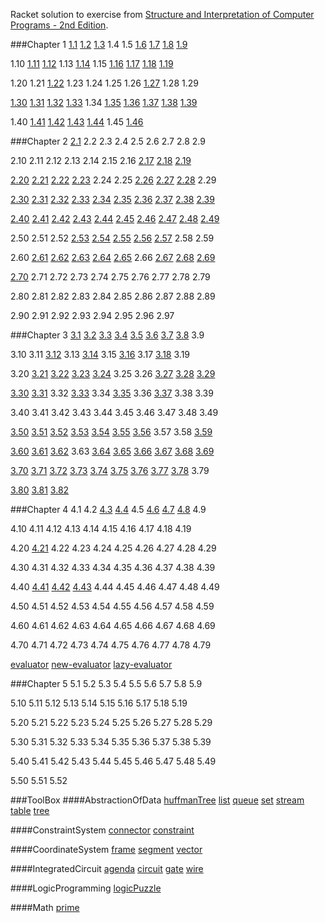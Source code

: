 
Racket solution to exercise from [Structure and Interpretation of Computer Programs - 2nd Edition](https://www.mitpress.mit.edu/sicp/).

###Chapter 1
[1.1](https://github.com/xRahn/SICP-solution-in-Racket/blob/master/chap-1/1-1.rkt) [1.2](https://github.com/xRahn/SICP-solution-in-Racket/blob/master/chap-1/1-2.rkt) [1.3](https://github.com/xRahn/SICP-solution-in-Racket/blob/master/chap-1/1-3.rkt) 1.4 1.5 [1.6](https://github.com/xRahn/SICP-solution-in-Racket/blob/master/chap-1/1-6.rkt) [1.7](https://github.com/xRahn/SICP-solution-in-Racket/blob/master/chap-1/1-7.rkt) [1.8](https://github.com/xRahn/SICP-solution-in-Racket/blob/master/chap-1/1-8.rkt) [1.9](https://github.com/xRahn/SICP-solution-in-Racket/blob/master/chap-1/1-9.rkt)

1.10 [1.11](https://github.com/xRahn/SICP-solution-in-Racket/blob/master/chap-1/1-11.rkt) [1.12](https://github.com/xRahn/SICP-solution-in-Racket/blob/master/chap-1/1-12.rkt) 1.13 [1.14](https://github.com/xRahn/SICP-solution-in-Racket/blob/master/chap-1/1-14.rkt) 1.15 [1.16](https://github.com/xRahn/SICP-solution-in-Racket/blob/master/chap-1/1-16.rkt) [1.17](https://github.com/xRahn/SICP-solution-in-Racket/blob/master/chap-1/1-17.rkt) [1.18](https://github.com/xRahn/SICP-solution-in-Racket/blob/master/chap-1/1-18.rkt) [1.19](https://github.com/xRahn/SICP-solution-in-Racket/blob/master/chap-1/1-19.rkt)

1.20 1.21 [1.22](https://github.com/xRahn/SICP-solution-in-Racket/blob/master/chap-1/1-22.rkt) 1.23 1.24 1.25 1.26 [1.27](https://github.com/xRahn/SICP-solution-in-Racket/blob/master/chap-1/1-27.rkt) 1.28 1.29

[1.30](https://github.com/xRahn/SICP-solution-in-Racket/blob/master/chap-1/1-30.rkt) [1.31](https://github.com/xRahn/SICP-solution-in-Racket/blob/master/chap-1/1-31.rkt) [1.32](https://github.com/xRahn/SICP-solution-in-Racket/blob/master/chap-1/1-32.rkt) [1.33](https://github.com/xRahn/SICP-solution-in-Racket/blob/master/chap-1/1-33.rkt) 1.34 [1.35](https://github.com/xRahn/SICP-solution-in-Racket/blob/master/chap-1/1-35.rkt) [1.36](https://github.com/xRahn/SICP-solution-in-Racket/blob/master/chap-1/1-36.rkt) [1.37](https://github.com/xRahn/SICP-solution-in-Racket/blob/master/chap-1/1-37.rkt) [1.38](https://github.com/xRahn/SICP-solution-in-Racket/blob/master/chap-1/1-38.rkt) [1.39](https://github.com/xRahn/SICP-solution-in-Racket/blob/master/chap-1/1-39.rkt)

1.40 [1.41](https://github.com/xRahn/SICP-solution-in-Racket/blob/master/chap-1/1-41.rkt) [1.42](https://github.com/xRahn/SICP-solution-in-Racket/blob/master/chap-1/1-42.rkt) [1.43](https://github.com/xRahn/SICP-solution-in-Racket/blob/master/chap-1/1-43.rkt) [1.44](https://github.com/xRahn/SICP-solution-in-Racket/blob/master/chap-1/1-44.rkt) 1.45 [1.46](https://github.com/xRahn/SICP-solution-in-Racket/blob/master/chap-1/1-46.rkt)

###Chapter 2
[2.1](https://github.com/xRahn/SICP-solution-in-Racket/blob/master/chap-2/2-1.rkt) 2.2 2.3 2.4 2.5 2.6 2.7 2.8 2.9

2.10 2.11 2.12 2.13 2.14 2.15 2.16 [2.17](https://github.com/xRahn/SICP-solution-in-Racket/blob/master/chap-2/2-17.rkt) [2.18](https://github.com/xRahn/SICP-solution-in-Racket/blob/master/chap-2/2-18.rkt) [2.19](https://github.com/xRahn/SICP-solution-in-Racket/blob/master/chap-2/2-19.rkt)

[2.20](https://github.com/xRahn/SICP-solution-in-Racket/blob/master/chap-2/2-20.rkt) [2.21](https://github.com/xRahn/SICP-solution-in-Racket/blob/master/chap-2/2-21.rkt) [2.22](https://github.com/xRahn/SICP-solution-in-Racket/blob/master/chap-2/2-22.rkt) [2.23](https://github.com/xRahn/SICP-solution-in-Racket/blob/master/chap-2/2-23.rkt) 2.24 2.25 [2.26](https://github.com/xRahn/SICP-solution-in-Racket/blob/master/chap-2/2-26.rkt) [2.27](https://github.com/xRahn/SICP-solution-in-Racket/blob/master/chap-2/2-27.rkt) [2.28](https://github.com/xRahn/SICP-solution-in-Racket/blob/master/chap-2/2-28.rkt) 2.29

[2.30](https://github.com/xRahn/SICP-solution-in-Racket/blob/master/chap-2/2-30.rkt) [2.31](https://github.com/xRahn/SICP-solution-in-Racket/blob/master/chap-2/2-31.rkt) [2.32](https://github.com/xRahn/SICP-solution-in-Racket/blob/master/chap-2/2-32.rkt) [2.33](https://github.com/xRahn/SICP-solution-in-Racket/blob/master/chap-2/2-33.rkt) [2.34](https://github.com/xRahn/SICP-solution-in-Racket/blob/master/chap-2/2-34.rkt) [2.35](https://github.com/xRahn/SICP-solution-in-Racket/blob/master/chap-2/2-35.rkt) [2.36](https://github.com/xRahn/SICP-solution-in-Racket/blob/master/chap-2/2-36.rkt) [2.37](https://github.com/xRahn/SICP-solution-in-Racket/blob/master/chap-2/2-37.rkt) [2.38](https://github.com/xRahn/SICP-solution-in-Racket/blob/master/chap-2/2-38.rkt) [2.39](https://github.com/xRahn/SICP-solution-in-Racket/blob/master/chap-2/2-39.rkt)

[2.40](https://github.com/xRahn/SICP-solution-in-Racket/blob/master/chap-2/2-40.rkt) [2.41](https://github.com/xRahn/SICP-solution-in-Racket/blob/master/chap-2/2-41.rkt) [2.42](https://github.com/xRahn/SICP-solution-in-Racket/blob/master/chap-2/2-42.rkt) [2.43](https://github.com/xRahn/SICP-solution-in-Racket/blob/master/chap-2/2-43.rkt) [2.44](https://github.com/xRahn/SICP-solution-in-Racket/blob/master/chap-2/2-44.rkt) [2.45](https://github.com/xRahn/SICP-solution-in-Racket/blob/master/chap-2/2-45.rkt) [2.46](https://github.com/xRahn/SICP-solution-in-Racket/blob/master/chap-2/2-46.rkt) [2.47](https://github.com/xRahn/SICP-solution-in-Racket/blob/master/chap-2/2-47.rkt) [2.48](https://github.com/xRahn/SICP-solution-in-Racket/blob/master/chap-2/2-48.rkt) [2.49](https://github.com/xRahn/SICP-solution-in-Racket/blob/master/chap-2/2-49.rkt)

2.50 2.51 2.52 [2.53](https://github.com/xRahn/SICP-solution-in-Racket/blob/master/chap-2/2-53.rkt) [2.54](https://github.com/xRahn/SICP-solution-in-Racket/blob/master/chap-2/2-54.rkt) [2.55](https://github.com/xRahn/SICP-solution-in-Racket/blob/master/chap-2/2-55.rkt) [2.56](https://github.com/xRahn/SICP-solution-in-Racket/blob/master/chap-2/2-56.rkt) [2.57](https://github.com/xRahn/SICP-solution-in-Racket/blob/master/chap-2/2-57.rkt) 2.58 2.59

2.60 [2.61](https://github.com/xRahn/SICP-solution-in-Racket/blob/master/chap-2/2-61.rkt) [2.62](https://github.com/xRahn/SICP-solution-in-Racket/blob/master/chap-2/2-62.rkt) [2.63](https://github.com/xRahn/SICP-solution-in-Racket/blob/master/chap-2/2-63.rkt) [2.64](https://github.com/xRahn/SICP-solution-in-Racket/blob/master/chap-2/2-64.rkt) [2.65](https://github.com/xRahn/SICP-solution-in-Racket/blob/master/chap-2/2-65.rkt) 2.66 [2.67](https://github.com/xRahn/SICP-solution-in-Racket/blob/master/chap-2/2-67.rkt) [2.68](https://github.com/xRahn/SICP-solution-in-Racket/blob/master/chap-2/2-68.rkt) [2.69](https://github.com/xRahn/SICP-solution-in-Racket/blob/master/chap-2/2-69.rkt)

[2.70](https://github.com/xRahn/SICP-solution-in-Racket/blob/master/chap-2/2-70.rkt) 2.71 2.72 2.73 2.74 2.75 2.76 2.77 2.78 2.79

2.80 2.81 2.82 2.83 2.84 2.85 2.86 2.87 2.88 2.89

2.90 2.91 2.92 2.93 2.94 2.95 2.96 2.97

###Chapter 3
[3.1](https://github.com/xRahn/SICP-solution-in-Racket/blob/master/chap-3/3-1.rkt) [3.2](https://github.com/xRahn/SICP-solution-in-Racket/blob/master/chap-3/3-2.rkt) [3.3](https://github.com/xRahn/SICP-solution-in-Racket/blob/master/chap-3/3-3.rkt) [3.4](https://github.com/xRahn/SICP-solution-in-Racket/blob/master/chap-3/3-4.rkt) [3.5](https://github.com/xRahn/SICP-solution-in-Racket/blob/master/chap-3/3-5.rkt) [3.6](https://github.com/xRahn/SICP-solution-in-Racket/blob/master/chap-3/3-6.rkt) [3.7](https://github.com/xRahn/SICP-solution-in-Racket/blob/master/chap-3/3-7.rkt) [3.8](https://github.com/xRahn/SICP-solution-in-Racket/blob/master/chap-3/3-8.rkt) 3.9

3.10 3.11 [3.12](https://github.com/xRahn/SICP-solution-in-Racket/blob/master/chap-3/3-12.rkt) 3.13 [3.14](https://github.com/xRahn/SICP-solution-in-Racket/blob/master/chap-3/3-14.rkt) 3.15 [3.16](https://github.com/xRahn/SICP-solution-in-Racket/blob/master/chap-3/3-16.rkt) 3.17 [3.18](https://github.com/xRahn/SICP-solution-in-Racket/blob/master/chap-3/3-18.rkt) 3.19

3.20 [3.21](https://github.com/xRahn/SICP-solution-in-Racket/blob/master/chap-3/3-21.rkt) [3.22](https://github.com/xRahn/SICP-solution-in-Racket/blob/master/chap-3/3-22.rkt) [3.23](https://github.com/xRahn/SICP-solution-in-Racket/blob/master/chap-3/3-23.rkt) [3.24](https://github.com/xRahn/SICP-solution-in-Racket/blob/master/chap-3/3-24.rkt) 3.25 3.26 [3.27](https://github.com/xRahn/SICP-solution-in-Racket/blob/master/chap-3/3-27.rkt) [3.28](https://github.com/xRahn/SICP-solution-in-Racket/blob/master/chap-3/3-28.rkt) [3.29](https://github.com/xRahn/SICP-solution-in-Racket/blob/master/chap-3/3-29.rkt)

[3.30](https://github.com/xRahn/SICP-solution-in-Racket/blob/master/chap-3/3-30.rkt) [3.31](https://github.com/xRahn/SICP-solution-in-Racket/blob/master/chap-3/3-31.rkt) 3.32 [3.33](https://github.com/xRahn/SICP-solution-in-Racket/blob/master/chap-3/3-33.rkt) 3.34 [3.35](https://github.com/xRahn/SICP-solution-in-Racket/blob/master/chap-3/3-35.rkt) 3.36 [3.37](https://github.com/xRahn/SICP-solution-in-Racket/blob/master/chap-3/3-37.rkt) 3.38 3.39

3.40 3.41 3.42 3.43 3.44 3.45 3.46 3.47 3.48 3.49

[3.50](https://github.com/xRahn/SICP-solution-in-Racket/blob/master/chap-3/3-50.rkt) [3.51](https://github.com/xRahn/SICP-solution-in-Racket/blob/master/chap-3/3-51.rkt) [3.52](https://github.com/xRahn/SICP-solution-in-Racket/blob/master/chap-3/3-52.rkt) [3.53](https://github.com/xRahn/SICP-solution-in-Racket/blob/master/chap-3/3-53.rkt) [3.54](https://github.com/xRahn/SICP-solution-in-Racket/blob/master/chap-3/3-54.rkt) [3.55](https://github.com/xRahn/SICP-solution-in-Racket/blob/master/chap-3/3-55.rkt) [3.56](https://github.com/xRahn/SICP-solution-in-Racket/blob/master/chap-3/3-56.rkt) 3.57 3.58 [3.59](https://github.com/xRahn/SICP-solution-in-Racket/blob/master/chap-3/3-59.rkt)

[3.60](https://github.com/xRahn/SICP-solution-in-Racket/blob/master/chap-3/3-60.rkt) [3.61](https://github.com/xRahn/SICP-solution-in-Racket/blob/master/chap-3/3-61.rkt) [3.62](https://github.com/xRahn/SICP-solution-in-Racket/blob/master/chap-3/3-62.rkt) 3.63 [3.64](https://github.com/xRahn/SICP-solution-in-Racket/blob/master/chap-3/3-64.rkt) [3.65](https://github.com/xRahn/SICP-solution-in-Racket/blob/master/chap-3/3-65.rkt) [3.66](https://github.com/xRahn/SICP-solution-in-Racket/blob/master/chap-3/3-66.rkt) [3.67](https://github.com/xRahn/SICP-solution-in-Racket/blob/master/chap-3/3-67.rkt) [3.68](https://github.com/xRahn/SICP-solution-in-Racket/blob/master/chap-3/3-68.rkt) [3.69](https://github.com/xRahn/SICP-solution-in-Racket/blob/master/chap-3/3-69.rkt)

[3.70](https://github.com/xRahn/SICP-solution-in-Racket/blob/master/chap-3/3-70.rkt) [3.71](https://github.com/xRahn/SICP-solution-in-Racket/blob/master/chap-3/3-71.rkt) [3.72](https://github.com/xRahn/SICP-solution-in-Racket/blob/master/chap-3/3-72.rkt) [3.73](https://github.com/xRahn/SICP-solution-in-Racket/blob/master/chap-3/3-73.rkt) [3.74](https://github.com/xRahn/SICP-solution-in-Racket/blob/master/chap-3/3-74.rkt) [3.75](https://github.com/xRahn/SICP-solution-in-Racket/blob/master/chap-3/3-75.rkt) [3.76](https://github.com/xRahn/SICP-solution-in-Racket/blob/master/chap-3/3-76.rkt) [3.77](https://github.com/xRahn/SICP-solution-in-Racket/blob/master/chap-3/3-77.rkt) [3.78](https://github.com/xRahn/SICP-solution-in-Racket/blob/master/chap-3/3-78.rkt) 3.79

[3.80](https://github.com/xRahn/SICP-solution-in-Racket/blob/master/chap-3/3-80.rkt) [3.81](https://github.com/xRahn/SICP-solution-in-Racket/blob/master/chap-3/3-81.rkt) [3.82](https://github.com/xRahn/SICP-solution-in-Racket/blob/master/chap-3/3-82.rkt)

###Chapter 4
4.1 4.2 [4.3](https://github.com/xRahn/SICP-solution-in-Racket/blob/master/chap-4/4-3.rkt) [4.4](https://github.com/xRahn/SICP-solution-in-Racket/blob/master/chap-4/4-4.rkt) 4.5 [4.6](https://github.com/xRahn/SICP-solution-in-Racket/blob/master/chap-4/4-6.rkt) [4.7](https://github.com/xRahn/SICP-solution-in-Racket/blob/master/chap-4/4-7.rkt) [4.8](https://github.com/xRahn/SICP-solution-in-Racket/blob/master/chap-4/4-8.rkt) 4.9

4.10 4.11 4.12 4.13 4.14 4.15 4.16 4.17 4.18 4.19

4.20 [4.21](https://github.com/xRahn/SICP-solution-in-Racket/blob/master/chap-4/4-21.rkt) 4.22 4.23 4.24 4.25 4.26 4.27 4.28 4.29

4.30 4.31 4.32 4.33 4.34 4.35 4.36 4.37 4.38 4.39

4.40 [4.41](https://github.com/xRahn/SICP-solution-in-Racket/blob/master/chap-4/4-41.rkt) [4.42](https://github.com/xRahn/SICP-solution-in-Racket/blob/master/chap-4/4.42.rkt) [4.43](https://github.com/xRahn/SICP-solution-in-Racket/blob/master/chap-4/4.43.rkt) 4.44 4.45 4.46 4.47 4.48 4.49

4.50 4.51 4.52 4.53 4.54 4.55 4.56 4.57 4.58 4.59

4.60 4.61 4.62 4.63 4.64 4.65 4.66 4.67 4.68 4.69

4.70 4.71 4.72 4.73 4.74 4.75 4.76 4.77 4.78 4.79

[evaluator](https://github.com/xRahn/SICP-solution-in-Racket/blob/master/chap-4/evaluator.rkt) [new-evaluator](https://github.com/xRahn/SICP-solution-in-Racket/blob/master/chap-4/new-evaluator.rkt) [lazy-evaluator](https://github.com/xRahn/SICP-solution-in-Racket/blob/master/chap-4/lazy-evaluator.rkt)

###Chapter 5
5.1 5.2 5.3 5.4 5.5 5.6 5.7 5.8 5.9

5.10 5.11 5.12 5.13 5.14 5.15 5.16 5.17 5.18 5.19

5.20 5.21 5.22 5.23 5.24 5.25 5.26 5.27 5.28 5.29

5.30 5.31 5.32 5.33 5.34 5.35 5.36 5.37 5.38 5.39

5.40 5.41 5.42 5.43 5.44 5.45 5.46 5.47 5.48 5.49

5.50 5.51 5.52

###ToolBox
####AbstractionOfData
[huffmanTree](https://github.com/xRahn/SICP-solution-in-Racket/blob/master/ToolBox/AbstractionOfData/huffmanTree.rkt) [list](https://github.com/xRahn/SICP-solution-in-Racket/blob/master/ToolBox/AbstractionOfData/list.rkt) [queue](https://github.com/xRahn/SICP-solution-in-Racket/blob/master/ToolBox/AbstractionOfData/queue.rkt) [set](https://github.com/xRahn/SICP-solution-in-Racket/blob/master/ToolBox/AbstractionOfData/set.rkt) [stream](https://github.com/xRahn/SICP-solution-in-Racket/blob/master/ToolBox/AbstractionOfData/stream.rkt) [table](https://github.com/xRahn/SICP-solution-in-Racket/blob/master/ToolBox/AbstractionOfData/table.rkt) [tree](https://github.com/xRahn/SICP-solution-in-Racket/blob/master/ToolBox/AbstractionOfData/tree.rkt)

####ConstraintSystem
[connector](https://github.com/xRahn/SICP-solution-in-Racket/blob/master/ToolBox/ConstraintSystem/connector.rkt) [constraint](https://github.com/xRahn/SICP-solution-in-Racket/blob/master/ToolBox/ConstraintSystem/constraint.rkt)

####CoordinateSystem
[frame](https://github.com/xRahn/SICP-solution-in-Racket/blob/master/ToolBox/CoordinateSystem/frame.rkt) [segment](https://github.com/xRahn/SICP-solution-in-Racket/blob/master/ToolBox/CoordinateSystem/segment.rkt) [vector](https://github.com/xRahn/SICP-solution-in-Racket/blob/master/ToolBox/CoordinateSystem/vector.rkt)

####IntegratedCircuit
[agenda](https://github.com/xRahn/SICP-solution-in-Racket/blob/master/ToolBox/IntegratedCircuit/agenda.rkt) [circuit](https://github.com/xRahn/SICP-solution-in-Racket/blob/master/ToolBox/IntegratedCircuit/circuit.rkt) [gate](https://github.com/xRahn/SICP-solution-in-Racket/blob/master/ToolBox/IntegratedCircuit/gate.rkt) [wire](https://github.com/xRahn/SICP-solution-in-Racket/blob/master/ToolBox/IntegratedCircuit/wire.rkt)

####LogicProgramming
[logicPuzzle](https://github.com/xRahn/SICP-solution-in-Racket/blob/master/ToolBox/LogicProgramming/logicPuzzle.rkt)

####Math
[prime](https://github.com/xRahn/SICP-solution-in-Racket/blob/master/ToolBox/Math/prime.rkt)